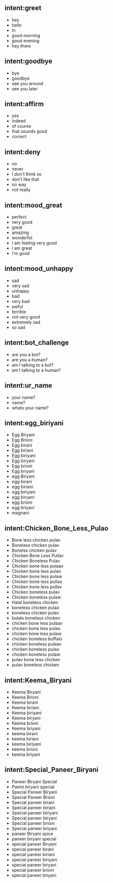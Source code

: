 ## intent:greet
- hey
- hello
- hi
- good morning
- good evening
- hey there

## intent:goodbye
- bye
- goodbye
- see you around
- see you later

## intent:affirm
- yes
- indeed
- of course
- that sounds good
- correct

## intent:deny
- no
- never
- I don't think so
- don't like that
- no way
- not really

## intent:mood_great
- perfect
- very good
- great
- amazing
- wonderful
- I am feeling very good
- I am great
- I'm good

## intent:mood_unhappy
- sad
- very sad
- unhappy
- bad
- very bad
- awful
- terrible
- not very good
- extremely sad
- so sad

## intent:bot_challenge
- are you a bot?
- are you a human?
- am I talking to a bot?
- am I talking to a human?

## intent:ur_name
- your name?
- name?
- whats your name?

<!-- ## intent:biriyani
- chicken dum biriyani
- chicken biriyani -->


## intent:egg_biriyani
- Egg Biryani	
- Egg Brioni	
- Egg birani	
- Egg biriani	
- Egg biriyani	
- Egg biryani	
- Egg brioni	
- Egg briyani	
- egg Biryani	
- egg birani	
- egg biriani	
- egg biriyani	
- egg biryani	
- egg brioni	
- egg briyani	
- magnani

## intent:Chicken_Bone_Less_Pulao
- Bone less chicken pulav	
- Boneless chicken pulav	
- Bonelss chicken pulav	
- Chicken Bone Less Pullav	
- Chicken Boneless Pulav	
- Chicken bone less pulaav	
- Chicken bone less pulao	
- Chicken bone less pulaw	
- Chicken bone less pullao	
- Chicken bone less pullav	
- Chicken boneless pulav	
- Chicken boneless pulaw	
- Halal boneless chicken	
- boneless chicken pulao	
- boneless chicken pulav	
- bulalo boneless chicken	
- chicken bone less pulaav	
- chicken bone less pulao	
- chicken bone less pulaw	
- chicken boneless buffalo	
- chicken boneless pulaav	
- chicken boneless pulao	
- chicken boneless pulaw	
- pulav bone less chicken	
- pulav boneless chicken	

## intent:Keema_Biryani
- Keema Biryani	
- Keema Brioni	
- Keema birani	
- Keema biriani	
- Keema biriyani	
- Keema biryani	
- Keema brioni	
- Keema briyani	
- keema birani	
- keema biriani	
- keema biriyani	
- keema brioni	
- keema briyani	

## intent:Special_Paneer_Biryani
- Paneer Biryani Special
- Panini biryani special	
- Special Paneer Biryani	
- Special Paneer Brioni	
- Special paneer birani	
- Special paneer biriani	
- Special paneer biriyani	
- Special paneer biryani	
- Special paneer brioni	
- Special paneer briyani	
- paneer Biryani spice	
- paneer biryani special	
- special paneer Biryani	
- special paneer birani	
- special paneer biriani	
- special paneer biriyani	
- special paneer biryani	
- special paneer brioni	
- special paneer briyani	






